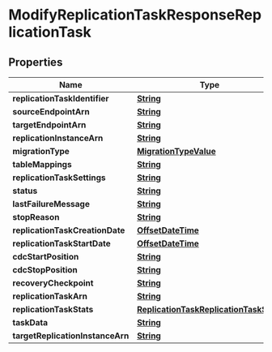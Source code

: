 

# ModifyReplicationTaskResponseReplicationTask


## Properties

| Name | Type | Description | Notes |
|------------ | ------------- | ------------- | -------------|
|**replicationTaskIdentifier** | [**String**](String.md) |  |  [optional] |
|**sourceEndpointArn** | [**String**](String.md) |  |  [optional] |
|**targetEndpointArn** | [**String**](String.md) |  |  [optional] |
|**replicationInstanceArn** | [**String**](String.md) |  |  [optional] |
|**migrationType** | [**MigrationTypeValue**](MigrationTypeValue.md) |  |  [optional] |
|**tableMappings** | [**String**](String.md) |  |  [optional] |
|**replicationTaskSettings** | [**String**](String.md) |  |  [optional] |
|**status** | [**String**](String.md) |  |  [optional] |
|**lastFailureMessage** | [**String**](String.md) |  |  [optional] |
|**stopReason** | [**String**](String.md) |  |  [optional] |
|**replicationTaskCreationDate** | [**OffsetDateTime**](OffsetDateTime.md) |  |  [optional] |
|**replicationTaskStartDate** | [**OffsetDateTime**](OffsetDateTime.md) |  |  [optional] |
|**cdcStartPosition** | [**String**](String.md) |  |  [optional] |
|**cdcStopPosition** | [**String**](String.md) |  |  [optional] |
|**recoveryCheckpoint** | [**String**](String.md) |  |  [optional] |
|**replicationTaskArn** | [**String**](String.md) |  |  [optional] |
|**replicationTaskStats** | [**ReplicationTaskReplicationTaskStats**](ReplicationTaskReplicationTaskStats.md) |  |  [optional] |
|**taskData** | [**String**](String.md) |  |  [optional] |
|**targetReplicationInstanceArn** | [**String**](String.md) |  |  [optional] |



